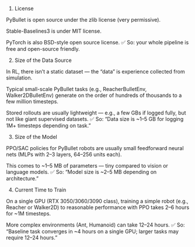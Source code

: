 1. License

PyBullet is open source under the zlib license (very permissive).

Stable-Baselines3 is under MIT license.

PyTorch is also BSD-style open source license.
✅ So: your whole pipeline is free and open-source friendly.

2. Size of the Data Source

In RL, there isn’t a static dataset — the “data” is experience collected from simulation.

Typical small-scale PyBullet tasks (e.g., ReacherBulletEnv, Walker2DBulletEnv) generate on the order of hundreds of thousands to a few million timesteps.

Stored rollouts are usually lightweight — e.g., a few GBs if logged fully, but not like giant supervised datasets.
✅ So: “Data size is ~1–5 GB for logging 1M+ timesteps depending on task.”

3. Size of the Model

PPO/SAC policies for PyBullet robots are usually small feedforward neural nets (MLPs with 2–3 layers, 64–256 units each).

This comes to ~1–5 MB of parameters — tiny compared to vision or language models.
✅ So: “Model size is ~2–5 MB depending on architecture.”

4. Current Time to Train

On a single GPU (RTX 3050/3060/3090 class), training a simple robot (e.g., Reacher or Walker2D) to reasonable performance with PPO takes 2–6 hours for ~1M timesteps.

More complex environments (Ant, Humanoid) can take 12–24 hours.
✅ So: “Baseline task converges in ~4 hours on a single GPU; larger tasks may require 12–24 hours.”
